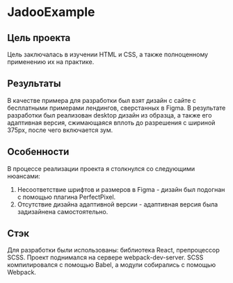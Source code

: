 # JadooExample
## Цель проекта
Цель заключалась в изучении HTML и CSS, а также полноценному применению их на практике. 
## Результаты
В качестве примера для разработки был взят дизайн с сайте с бесплатными примерами лендингов, сверстанных в Figma.
В результате разработки был реализован desktop дизайн из образца, а также его адаптивная версия, сжимающаяся вплоть до разрешения с шириной 375px, после чего включается зум.
## Особенности
В процессе реализации проекта я столкнулся со следующими нюансами:
1. Несоответствие шрифтов и размеров в Figma - дизайн был подогнан с помощью плагина PerfectPixel.
2. Отсутствие дизайна адаптивной версии - адаптивная версия была задизайнена самостоятельно.
## Стэк
Для разработки были использованы: библиотека React, препроцессор SCSS. Проект поднимался на сервере webpack-dev-server. SCSS компилировался с помощью Babel, а модули собирались с помощью Webpack. 